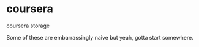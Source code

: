 coursera
========

coursera storage


Some of these are embarrassingly naive but yeah, gotta start somewhere.
